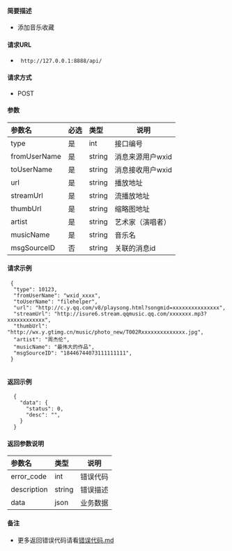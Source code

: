 #### 简要描述

- 添加音乐收藏

#### 请求URL

- ` http://127.0.0.1:8888/api/`

#### 请求方式

- POST

#### 参数

| 参数名          | 必选 | 类型     | 说明         |   
|:-------------|:---|:-------|------------|   
| type         | 是  | int    | 接口编号       |   
| fromUserName | 是  | string | 消息来源用户wxid |   
| toUserName   | 是  | string | 消息接收用户wxid |   
| url          | 是  | string | 播放地址       |   
| streamUrl    | 是  | string | 流播放地址      |   
| thumbUrl     | 是  | string | 缩略图地址      |   
| artist       | 是  | string | 艺术家（演唱者）   |   
| musicName    | 是  | string | 音乐名        |   
| msgSourceID  | 否  | string | 关联的消息id    |   

#### 请求示例

```
 {
  "type": 10123,
  "fromUserName": "wxid_xxxx",
  "toUserName": "filehelper",
  "url": "http://c.y.qq.com/v8/playsong.html?songmid=xxxxxxxxxxxxxxx",
  "streamUrl": "http://isure6.stream.qqmusic.qq.com/xxxxxxx.mp3?xxxxxxxxxxxx",
  "thumbUrl": "http://wx.y.gtimg.cn/music/photo_new/T002Rxxxxxxxxxxxxxx.jpg",
  "artist": "周杰伦",
  "musicName": "最伟大的作品",
  "msgSourceID": "18446744073111111111",
 }


```

#### 返回示例

``` 
  {
    "data": {
      "status": 0,
      "desc": "",
    }
  }
```

#### 返回参数说明

| 参数名         | 类型     | 说明   |   
|:------------|:-------|------|   
| error_code  | int    | 错误代码 |   
| description | string | 错误描述 |   
| data        | json   | 业务数据 |   

#### 备注

- 更多返回错误代码请看[错误代码.md](../错误代码.md)






